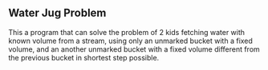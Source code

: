## Water Jug Problem

This a program that can solve the problem of 2 kids fetching water with known volume from a stream, using only an unmarked bucket with a fixed volume, and an another unmarked bucket with a fixed volume different from the previous bucket in shortest step possible.
